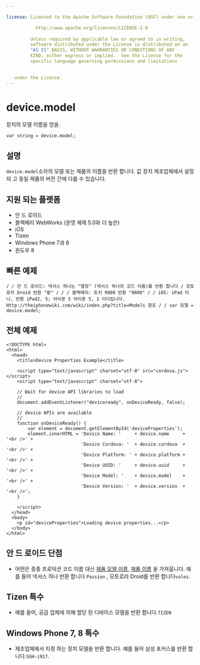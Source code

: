 ```yaml
---

license: Licensed to the Apache Software Foundation (ASF) under one or more contributor license agreements. See the NOTICE file distributed with this work for additional information regarding copyright ownership. The ASF licenses this file to you under the Apache License, Version 2.0 (the "License"); you may not use this file except in compliance with the License. You may obtain a copy of the License at

           http://www.apache.org/licenses/LICENSE-2.0
    
         Unless required by applicable law or agreed to in writing,
         software distributed under the License is distributed on an
         "AS IS" BASIS, WITHOUT WARRANTIES OR CONDITIONS OF ANY
         KIND, either express or implied.  See the License for the
         specific language governing permissions and limitations
    

   under the License.
---
```


# device.model

장치의 모델 이름을 얻을.

    var string = device.model;
    

## 설명

`device.model`소자의 모델 또는 제품의 이름을 반환 합니다. 값 장치 제조업체에서 설정 되 고 동일 제품의 버전 간에 다를 수 있습니다.

## 지원 되는 플랫폼

*   안 드 로이드
*   블랙베리 WebWorks (운영 체제 5.0와 더 높은)
*   iOS
*   Tizen
*   Windows Phone 7과 8
*   윈도우 8

## 빠른 예제

    / / 안 드 로이드: 넥서스 하나는 "열정" (넥서스 하나의 코드 이름)를 반환 합니다 / 모토로라 Droid 반환 "밭" / / / 블랙베리: 토치 9800 반환 "9800" / / iOS: iPad 미니, 반환 iPad2, 5; 아이폰 5 아이폰 5, 1 이다입니다. Http://theiphonewiki.com/wiki/index.php?title=Models 참조 / / var 모델 = device.model;
    

## 전체 예제

    <!DOCTYPE html>
    <html>
      <head>
        <title>Device Properties Example</title>
    
        <script type="text/javascript" charset="utf-8" src="cordova.js"></script>
        <script type="text/javascript" charset="utf-8">
    
        // Wait for device API libraries to load
        //
        document.addEventListener("deviceready", onDeviceReady, false);
    
        // device APIs are available
        //
        function onDeviceReady() {
            var element = document.getElementById('deviceProperties');
            element.innerHTML = 'Device Name: '     + device.name     + '<br />' +
                                'Device Cordova: '  + device.cordova  + '<br />' +
                                'Device Platform: ' + device.platform + '<br />' +
                                'Device UUID: '     + device.uuid     + '<br />' +
                                'Device Model: '    + device.model    + '<br />' +
                                'Device Version: '  + device.version  + '<br />';
        }
    
        </script>
      </head>
      <body>
        <p id="deviceProperties">Loading device properties...</p>
      </body>
    </html>
    

## 안 드 로이드 단점

*   어떤은 종종 프로덕션 코드 이름 대신 [제품 모델 이름][1], [제품 이름][2] 을 가져옵니다. 예를 들어 넥서스 하나 반환 합니다 `Passion` , 모토로라 Droid를 반환 합니다`voles`.

 [1]: http://developer.android.com/reference/android/os/Build.html#MODEL
 [2]: http://developer.android.com/reference/android/os/Build.html#PRODUCT

## Tizen 특수

*   예를 들어, 공급 업체에 의해 할당 된 디바이스 모델을 반환 합니다.`TIZEN`

## Windows Phone 7, 8 특수

*   제조업체에서 지정 하는 장치 모델을 반환 합니다. 예를 들어 삼성 포커스를 반환 합니다.`SGH-i917`.